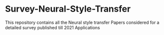 # Survey-Neural-Style-Transfer
This repository contains all the Neural style transfer Papers considered for a detailed survey published till 2021
Applications
